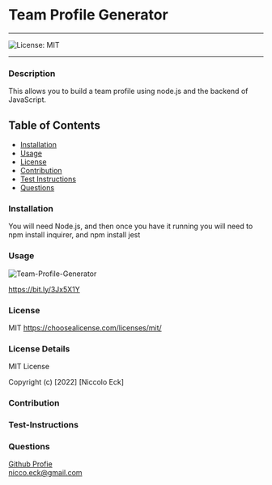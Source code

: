
  # Team Profile Generator

  ----
  ![License: MIT](https://img.shields.io/badge/License-MIT-yellow.svg)

  ----

### Description
This allows you to build a team profile using node.js and the backend of JavaScript.  

## Table of Contents
- [Installation](#installation)
- [Usage](#usage)
- [License](#license)
- [Contribution](#contribution)
- [Test Instructions](#test-instructions)
- [Questions](#questions)



### Installation
You will need Node.js, and then once you have it running you will need to npm install inquirer, and npm install jest

### Usage
![Team-Profile-Generator](./assets/Team-Profile-Generator.gif)

https://bit.ly/3Jx5X1Y

### License
MIT
https://choosealicense.com/licenses/mit/

### License Details

MIT License

Copyright (c) [2022] [Niccolo Eck]

### Contribution


### Test-Instructions


### Questions
[Github Profie](https://github.com/niccolosaurus)</br>
nicco.eck@gmail.com


